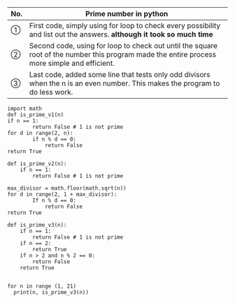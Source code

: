 |No.|Prime number in python      |
|-|------------- |
|①| First code, simply using for loop to check every possibility and list out the answers. **although it took so much time**  | 
|②| Second code, using for loop to check out until the square root of the number this program made the entire process more simple and efficient. |
|③| Last code, added some line that tests only odd divisors when the n is an even number. This makes the program to do less work. |

```
import math
def is_prime_v1(n)
if n == 1:
        return False # 1 is not prime
for d in range(2, n):
        if n % d == 0:
            return False
return True

def is_prime_v2(n):
    if n == 1:
        return False # 1 is not prime

max_divisor = math.floor(math.sqrt(n))
for d in range(2, 1 + max_divisor):
        If n % d == 0:
            return False
return True

def is_prime_v3(n):
    if n == 1:
        return False # 1 is not prime
    if n == 2:
        return True
    if n > 2 and n % 2 == 0:
        return False
    return True
    
    
for n in range (1, 21)
  print(n, is_prime_v3(n))
```
